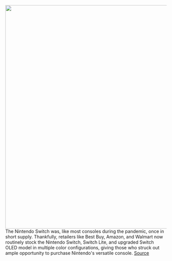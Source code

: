 <img src='https://cdn.vox-cdn.com/thumbor/EOPvjWrERrRKotZOVx7b8yOw-t0=/0x0:1620x1080/1200x800/filters:focal(681x411:939x669)/cdn.vox-cdn.com/uploads/chorus_image/image/66793959/switcholedmodel.11.jpg' width='700px' /><br/>
The Nintendo Switch was, like most consoles during the pandemic, once in short supply. Thankfully, retailers like Best Buy, Amazon, and Walmart now routinely stock the Nintendo Switch, Switch Lite, and upgraded Switch OLED model in multiple color configurations, giving those who struck out ample opportunity to purchase Nintendo's versatile console.
<a href='https://www.theverge.com/21257643/nintendo-switch-lite-oled-how-to-buy-in-stock'> Source <a/>